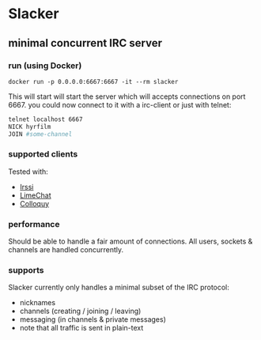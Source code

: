 # Slacker
## minimal concurrent IRC server

### run (using Docker)
`docker run -p 0.0.0.0:6667:6667 -it --rm slacker`

This will start will start the server which will accepts connections on port 6667.
you could now connect to it with a irc-client or just with telnet:
```bash
telnet localhost 6667
NICK hyrfilm
JOIN #some-channel
```

### supported clients
Tested with:
- [Irssi](https://irssi.org/)
- [LimeChat](http://limechat.net/)
- [Colloquy](http://colloquy.info/)

### performance
Should be able to handle a fair amount of connections. All users, sockets & channels are handled concurrently.

### supports
Slacker currently only handles a minimal subset of the IRC protocol:
- nicknames
- channels (creating / joining / leaving)
- messaging (in channels & private messages)
- note that all traffic is sent in plain-text
